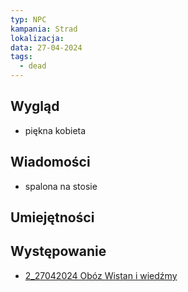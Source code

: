 ```yaml
---
typ: NPC
kampania: Strad
lokalizacja: 
data: 27-04-2024
tags:
  - dead
---
```


## Wygląd
- piękna kobieta




## Wiadomości
- spalona na stosie



## Umiejętności

## Występowanie
- [2_27042024 Obóz Wistan i wiedźmy](../sesje/2_27042024%20Ob%C3%B3z%20Wistan%20i%20wied%C5%BAmy.md)





